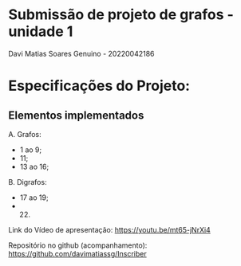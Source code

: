 # Submissão de projeto de grafos - unidade 1
Davi Matias Soares Genuino - 20220042186

# Especificações do Projeto:
## Elementos implementados
A. Grafos:
- 1 ao 9;
- 11;
- 13 ao 16;

B. Digrafos:
- 17 ao 19;
- 22.

Link do Vídeo de apresentação:
https://youtu.be/mt65-jNrXi4

Repositório no github (acompanhamento):
https://github.com/davimatiassg/Inscriber